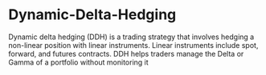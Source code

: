# Dynamic-Delta-Hedging
Dynamic delta hedging (DDH) is a trading strategy that involves hedging a non-linear position with linear instruments. Linear instruments include spot, forward, and futures contracts. DDH helps traders manage the Delta or Gamma of a portfolio without monitoring it
